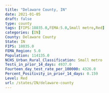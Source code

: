 ```yaml
---
title: "Delaware County, IN"
date: 2021-01-05
draft: false
type: county
tags: [FIPS:18035.0,FEMA:5.0,Small metro,Red]
categories: [IN]
County: Delaware County
State: IN
FIPS: 18035.0
FEMA_Region: 5.0
Population: 114135.0
NCHS_Urban_Rural_Classification: Small metro
Tests_in_prior_14_days: 4937.0
Fourteen_day_test_rate_per_100000: 4326.0
Percent_Positivity_in_prior_14_days: 0.159
Level: Red
url: /states/IN/delaware-county
---
```



